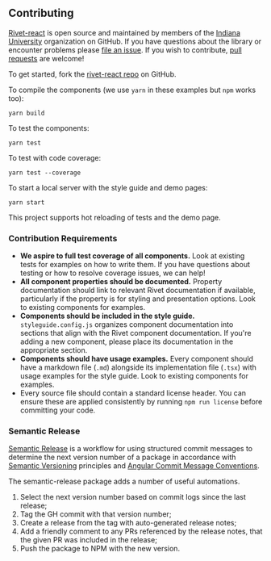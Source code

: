 ## Contributing

[Rivet-react](https://github.com/indiana-university/rivet-react/) is open source and maintained by members of the [Indiana University](https://github.com/indiana-university) organization on GitHub. If you have questions about the library or encounter problems please [file an issue](https://github.com/indiana-university/rivet-react/issues). If you wish to contribute, [pull requests](https://help.github.com/articles/about-pull-requests/) are welcome!

To get started, fork the [rivet-react repo](https://github.com/indiana-university/rivet-react/) on GitHub.

To compile the components (we use `yarn` in these examples but `npm` works too):

```shell
yarn build
```

To test the components:

```shell
yarn test
```

To test with code coverage:

```shell
yarn test --coverage
```

To start a local server with the style guide and demo pages:

```shell
yarn start
```

This project supports hot reloading of tests and the demo page.

### Contribution Requirements

* **We aspire to full test coverage of all components.** Look at existing tests for examples on how to write them. If you have questions about testing or how to resolve coverage issues, we can help!  
* **All component properties should be documented.** Property documentation should link to relevant Rivet documentation if available, particularly if the property is for styling and presentation options. Look to existing components for examples.
* **Components should be included in the style guide.** `styleguide.config.js` organizes component documentation into sections that align with the Rivet component documentation. If you're adding a new component, please place its documentation in the appropriate section.
* **Components should have usage examples.** Every component should have a markdown file (`.md`) alongside its implementation file (`.tsx`) with usage examples for the style guide. Look to existing components for examples.
* Every source file should contain a standard license header.  You can ensure these are applied consistently by running `npm run license` before committing your code.

### Semantic Release

[Semantic Release](https://github.com/semantic-release/semantic-release) is a workflow for using structured commit messages to determine the next version number of a package in accordance with [Semantic Versioning](https://semver.org/) principles and [Angular Commit Message Conventions](https://github.com/angular/angular.js/blob/master/DEVELOPERS.md#-git-commit-guidelines). 

The semantic-release package adds a number of useful automations. 

1. Select the next version number based on commit logs since the last release;  
2. Tag the GH commit with that version number;  
3. Create a release from the tag with auto-generated release notes;  
4. Add a friendly comment to any PRs referenced by the release notes, that the given PR was included in the release;  
5. Push the package to NPM with the new version.  
